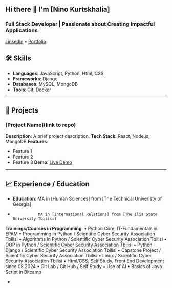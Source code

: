 ## Hi there 👋  I'm [Nino Kurtskhalia]

### Full Stack Developer | Passionate about Creating Impactful Applications

[LinkedIn](www.linkedin.com/in/nino-kurtskhalia-8143ba44) • [Portfolio](link)
## 🛠️ Skills

- **Languages**: JavaScript, Python, Html, CSS
- **Frameworks**: Django
- **Databases**: MySQL, MongoDB
- **Tools**: Git, Docker

---

## 💼 Projects

### [Project Name](link to repo)
**Description**: A brief project description.
**Tech Stack**: React, Node.js, MongoDB
**Features**:
- Feature 1
- Feature 2
- Feature 3
**Demo**: [Live Demo](link)

---

## 📈 Experience / Education

- **Education**: MA in [Human Sciences] from [The Technical Univeristy of Georgia]
-                MA in [International Relations] from [The Ilia State University Tbilisi]
**Trainings/Courses in Programming**:
•	Python Core, IT-Fundamentals in EPAM
•	Programming in Python / Scientific Cyber Security Association Tbilisi
•	Algorithms in Python / Scientific Cyber Security Association Tbilisi
•	OOP in Python / Scientific Cyber Security Association Tbilisi
•	Python Django / Scientific Cyber Security Association Tbilisi
•	Capstone Project / Scientific Cyber Security Association Tbilisi
•	Linux  / Scientific Cyber Security Association Tbilisi
•	Html/CSS, Self Study, Front End Development since 08.2024
•	Git Lab / Git Hub / Self Study
•	Use of AI 
•	Basics of Java Script in Bitcamp




- 


